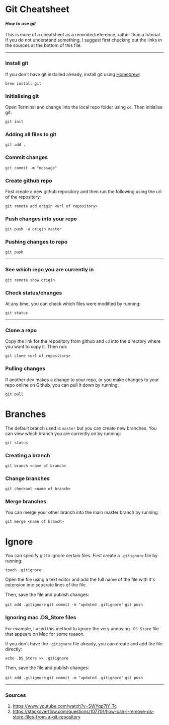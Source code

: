 # Git Cheatsheet
#### _How to use git_

This is more of a cheatsheet as a reminder/reference, rather than a tutorial. If you do not understand something, I suggest first checking out the links in the sources at the bottom of this file.

***
### Install git

If you don't have git installed already, install git using [Homebrew](https://brew.sh):

`brew install git`

### Initialising git
Open Terminal and change into the local repo folder using `cd`. Then initialise git:

`git init`

### Adding all files to git
`git add .`

### Commit changes
`git commit -m "message"`

### Create github repo
First create a new github repository and then run the following using the url of the repository:

`git remote add origin <url of repository>`

### Push changes into your repo

`git push -u origin master`

### Pushing changes to repo

`git push`

***

### See which repo you are currently in

`git remote show origin`

### Check status/changes
At any time, you can check which files were modified by running:

`git status`

***

### Clone a repo

Copy the link for the repository from github and `cd` into the directory where you want to copy it. Then run:

`git clone <url of repository>`


### Pulling changes
If another dev makes a change to your repo, or you make changes to your repo online on Github, you can pull it down by running:

`git pull`


# Branches

The default branch used is `master` but you can create new branches. You can view which branch you are currently on by running:

`git status`

### Creating a branch

`git branch <name of branch>`

### Change branches

`git checkout <name of branch>`

### Merge branches
You can merge your other branch into the main master branch by running:

`git merge <name of branch>`

# Ignore

You can specify git to ignore certain files. First create a `.gitignore` file by running:

`touch .gitignore`

Open the file using a text editor and add the full name of the file with it's extension into separate lines of the file.

Then, save the file and publish changes:

`git add .gitignore`
`git commit -m "updated .gitignore"`
`git push`


### Ignoring mac .DS_Store files

For example, I used this method to ignore the very annoying `.DS_Store` file that appears on Mac for some reason.

If you don't have the `.gitignore` file already, you can create and add the file directly:

`echo .DS_Store >> .gitignore`

Then, save the file and publish changes:

`git add .gitignore`
`git commit -m "updated .gitignore"`
`git push`

***

### Sources

1. https://www.youtube.com/watch?v=SWYqp7iY_Tc
1. https://stackoverflow.com/questions/107701/how-can-i-remove-ds-store-files-from-a-git-repository
